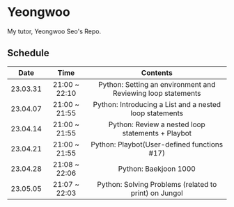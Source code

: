 # Yeongwoo
My tutor, Yeongwoo Seo's Repo.

## Schedule

|   Date   |      Time     |                           Contents                           |
|:--------:|:-------------:|:------------------------------------------------------------:|
| 23.03.31 | 21:00 ~ 22:10 | Python: Setting an environment and Reviewing loop statements |
| 23.04.07 | 21:00 ~ 21:55 |    Python: Introducing a List and a nested loop statements   |
| 23.04.14 | 21:00 ~ 21:55 |       Python: Review a nested loop statements + Playbot      |
| 23.04.21 | 21:00 ~ 21:55 |          Python: Playbot(User-defined functions #17)         |
| 23.04.28 | 21:08 ~ 22:06 |                     Python: Baekjoon 1000                    |
| 23.05.05 | 21:07 ~ 22:03 |     Python: Solving Problems (related to print) on Jungol    |